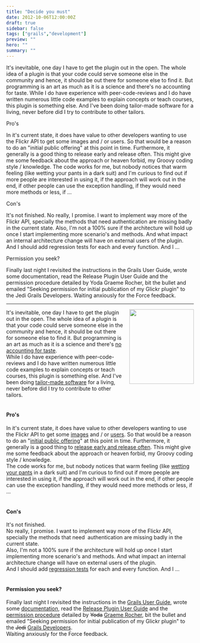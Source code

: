 ```yaml
---
title: "Decide you must"
date: 2012-10-06T12:00:00Z
draft: true
sidebar: false
tags: ["grails","development"]
preview: ""
hero: ""
summary: ""
---
```


It's inevitable, one day I have to get the plugin out in the open. The whole idea of a plugin is that your code could serve someone else in the community and hence, it should be out there for someone else to find it. But programming is an art as much as it is a science and there's no accounting for taste.
While I do have experience with peer-code-reviews and I do have written numerous little code examples to explain concepts or teach courses, this plugin is something else. And I've been doing tailor-made software for a living, never before did I try to contribute to other tailors.

Pro's

In it's current state, it does have value to other developers wanting to use the Flickr API to get some images and / or users. So that would be a reason to do an "initial public offering" at this point in time. Furthermore, it generally is a good thing to release early and release often. This might give me some feedback about the approach or heaven forbid, my Groovy coding style / knowledge.
The code works for me, but nobody notices that warm feeling (like wetting your pants in a dark suit) and I'm curious to find out if more people are interested in using it, if the approach will work out in the end, if other people can use the exception handling, if they would need more methods or less, if ...

Con's

It's not finished.
No really, I promise. I want to implement way more of the Flickr API, specially the methods that need  authentication are missing badly in the current state.
Also, I'm not a 100% sure if the architecture will hold up once I start implementing more scenario's and methods. And what impact an internal architecture change will have on external users of the plugin.
And I should add regression tests for each and every function. And I ...

Permission you seek?

Finally last night I revisited the instructions in the Grails User Guide, wrote some documentation, read the Release Plugin User Guide and the permission procedure detailed by Yoda Graeme Rocher, bit the bullet and emailed "Seeking permission for initial publication of my Glickr plugin" to the Jedi Grails Developers.
Waiting anxiously for the Force feedback.

-----


<div class="separator" style="clear: right; float: right; margin-bottom: 1em; margin-left: 1em; text-align: center;">
<img border="0" height="200" src="http://4.bp.blogspot.com/-bHYgg73AOz8/UHPtMajCFWI/AAAAAAAAARk/jT-O32Ww-0g/s200/yoda.jpg" width="173" /></div>
It's inevitable, one day I have to get the plugin out in the open. The whole idea of a plugin is that your code could serve someone else in the community and hence, it should be out there for someone else to find it. But programming is an art as much as it is a science and there's <a href="http://en.wiktionary.org/wiki/chacun_%C3%A0_son_go%C3%BBt" target="_blank">no accounting for taste</a>.<br />
While I do have experience with peer-code-reviews and I do have written numerous little code examples to explain concepts or teach courses, this plugin is something else.&nbsp;And I've been doing <a href="http://en.wikipedia.org/wiki/Custom_software" target="_blank">tailor-made software</a> for a living, never before did I try to contribute to other tailors.<br />
<br />
<h4>
Pro's</h4>
In it's current state, it does have value to other developers wanting to use the Flickr API to get some <a href="http://www.flickr.com/services/api/flickr.photos.getInfo.html" target="_blank">images</a> and / or <a href="http://www.flickr.com/services/api/flickr.people.getInfo.html" target="_blank">users</a>. So that would be a reason to do an "<a href="http://en.wikipedia.org/wiki/Pets.com" target="_blank">initial public offering</a>" at this point in time.
Furthermore, it generally is a good thing to <a href="http://en.wikipedia.org/wiki/Release_early,_release_often">release early and release often</a>. This might give me some feedback about the approach or heaven forbid, my Groovy coding style / knowledge.<br />
The code works for me, but nobody notices that warm feeling (like <a href="#" onclick="alert('You do not wanna click this do you?');return false;" title="You don't wanna click this do you?">wetting your pants</a> in a dark suit) and I'm curious to find out if more people are interested in using it, if the approach will work out in the end, if other people can use the exception handling, if they would need more methods or less, if ...<br />
<br />
<h4>
Con's</h4>
<div>
It's not finished.</div>
<div>
No really, I promise. I want to implement way more of the Flickr API, specially the methods that need &nbsp;authentication are missing badly in the current state.</div>
<div>
Also, I'm not a 100% sure if the architecture will hold up once I start implementing more scenario's and methods. And what impact an internal architecture change will have on external users of the plugin.</div>
<div>
And I should add <a href="http://en.wikipedia.org/wiki/Regression_testing" target="_blank">regression tests</a> for each and every function. And I ...</div>
<br />
<h4>
Permission you seek?</h4>
Finally last night I revisited the instructions in the <a href="http://grails.org/doc/latest/guide/plugins.html" target="_blank">Grails User Guide</a>, wrote some <a href="http://www.glickr.org/p/documentation.html" target="_blank">documentation</a>, read the <a href="http://grails-plugins.github.com/grails-release/docs/index.html" target="_blank">Release Plugin User Guide</a> and the <a href="http://grails.org/Creating+Plugins" target="_blank">permission procedure</a> detailed by <strike>Yoda</strike> <a href="http://grails.io/" target="_blank">Graeme Rocher</a>,&nbsp;bit the bullet and emailed "Seeking permission for initial publication of my Glickr plugin" to the <strike>Jedi</strike> <a href="https://twitter.com/grailsframework" target="_blank">Grails Developers</a>.<br />
Waiting anxiously for the Force feedback.